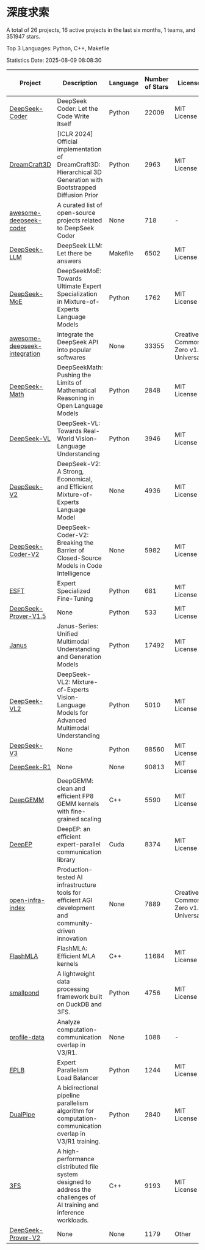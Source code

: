 # 深度求索

A total of 26 projects, 16 active projects in the last six months, 1 teams, and 351947 stars.

Top 3 Languages: Python, C++, Makefile

Statistics Date: 2025-08-09 08:08:30

| Project | Description | Language | Number of Stars | License | Creation Date | Last Updated Date | Last Pushed Date |
| --- | --- | --- | --- | --- | --- | --- | --- |
| [DeepSeek-Coder](https://github.com/deepseek-ai/DeepSeek-Coder) | DeepSeek Coder: Let the Code Write Itself | Python | 22009 | MIT License | 2023-10-20 | 2025-08-09 | 2024-05-21 |
| [DreamCraft3D](https://github.com/deepseek-ai/DreamCraft3D) | [ICLR 2024] Official implementation of DreamCraft3D: Hierarchical 3D Generation with Bootstrapped Diffusion Prior | Python | 2963 | MIT License | 2023-10-23 | 2025-08-09 | 2025-04-22 |
| [awesome-deepseek-coder](https://github.com/deepseek-ai/awesome-deepseek-coder) | A curated list of open-source projects related to DeepSeek Coder | None | 718 | - | 2023-11-06 | 2025-08-08 | 2024-04-03 |
| [DeepSeek-LLM](https://github.com/deepseek-ai/DeepSeek-LLM) | DeepSeek LLM: Let there be answers | Makefile | 6502 | MIT License | 2023-11-29 | 2025-08-08 | 2024-02-04 |
| [DeepSeek-MoE](https://github.com/deepseek-ai/DeepSeek-MoE) | DeepSeekMoE: Towards Ultimate Expert Specialization in Mixture-of-Experts Language Models | Python | 1762 | MIT License | 2024-01-02 | 2025-08-06 | 2024-01-16 |
| [awesome-deepseek-integration](https://github.com/deepseek-ai/awesome-deepseek-integration) | Integrate the DeepSeek API into popular softwares | None | 33355 | Creative Commons Zero v1.0 Universal | 2024-01-11 | 2025-08-09 | 2025-05-13 |
| [DeepSeek-Math](https://github.com/deepseek-ai/DeepSeek-Math) | DeepSeekMath: Pushing the Limits of Mathematical Reasoning in Open Language Models | Python | 2848 | MIT License | 2024-02-05 | 2025-08-09 | 2024-04-15 |
| [DeepSeek-VL](https://github.com/deepseek-ai/DeepSeek-VL) | DeepSeek-VL: Towards Real-World Vision-Language Understanding | Python | 3946 | MIT License | 2024-03-07 | 2025-08-09 | 2024-04-24 |
| [DeepSeek-V2](https://github.com/deepseek-ai/DeepSeek-V2) | DeepSeek-V2: A Strong, Economical, and Efficient Mixture-of-Experts Language Model | None | 4936 | MIT License | 2024-04-22 | 2025-08-08 | 2024-09-25 |
| [DeepSeek-Coder-V2](https://github.com/deepseek-ai/DeepSeek-Coder-V2) | DeepSeek-Coder-V2: Breaking the Barrier of Closed-Source Models in Code Intelligence | None | 5982 | MIT License | 2024-06-14 | 2025-08-08 | 2024-09-24 |
| [ESFT](https://github.com/deepseek-ai/ESFT) | Expert Specialized Fine-Tuning | Python | 681 | MIT License | 2024-07-04 | 2025-08-08 | 2025-05-22 |
| [DeepSeek-Prover-V1.5](https://github.com/deepseek-ai/DeepSeek-Prover-V1.5) | None | Python | 533 | MIT License | 2024-08-15 | 2025-08-05 | 2024-08-16 |
| [Janus](https://github.com/deepseek-ai/Janus) | Janus-Series: Unified Multimodal Understanding and Generation Models | Python | 17492 | MIT License | 2024-10-18 | 2025-08-08 | 2025-02-01 |
| [DeepSeek-VL2](https://github.com/deepseek-ai/DeepSeek-VL2) | DeepSeek-VL2: Mixture-of-Experts Vision-Language Models for Advanced Multimodal Understanding | Python | 5010 | MIT License | 2024-12-13 | 2025-08-09 | 2025-02-26 |
| [DeepSeek-V3](https://github.com/deepseek-ai/DeepSeek-V3) | None | Python | 98560 | MIT License | 2024-12-26 | 2025-08-09 | 2025-06-27 |
| [DeepSeek-R1](https://github.com/deepseek-ai/DeepSeek-R1) | None | None | 90813 | MIT License | 2025-01-20 | 2025-08-09 | 2025-06-27 |
| [DeepGEMM](https://github.com/deepseek-ai/DeepGEMM) | DeepGEMM: clean and efficient FP8 GEMM kernels with fine-grained scaling | C++ | 5590 | MIT License | 2025-02-13 | 2025-08-08 | 2025-08-05 |
| [DeepEP](https://github.com/deepseek-ai/DeepEP) | DeepEP: an efficient expert-parallel communication library | Cuda | 8374 | MIT License | 2025-02-17 | 2025-08-09 | 2025-08-08 |
| [open-infra-index](https://github.com/deepseek-ai/open-infra-index) | Production-tested AI infrastructure tools for efficient AGI development and community-driven innovation | None | 7889 | Creative Commons Zero v1.0 Universal | 2025-02-21 | 2025-08-08 | 2025-05-15 |
| [FlashMLA](https://github.com/deepseek-ai/FlashMLA) | FlashMLA: Efficient MLA kernels | C++ | 11684 | MIT License | 2025-02-21 | 2025-08-08 | 2025-08-01 |
| [smallpond](https://github.com/deepseek-ai/smallpond) | A lightweight data processing framework built on DuckDB and 3FS. | Python | 4756 | MIT License | 2025-02-24 | 2025-08-06 | 2025-03-05 |
| [profile-data](https://github.com/deepseek-ai/profile-data) | Analyze computation-communication overlap in V3/R1. | None | 1088 | - | 2025-02-26 | 2025-08-06 | 2025-03-21 |
| [EPLB](https://github.com/deepseek-ai/EPLB) | Expert Parallelism Load Balancer | Python | 1244 | MIT License | 2025-02-26 | 2025-08-07 | 2025-03-24 |
| [DualPipe](https://github.com/deepseek-ai/DualPipe) | A bidirectional pipeline parallelism algorithm for computation-communication overlap in V3/R1 training. | Python | 2840 | MIT License | 2025-02-26 | 2025-08-07 | 2025-03-10 |
| [3FS](https://github.com/deepseek-ai/3FS) |  A high-performance distributed file system designed to address the challenges of AI training and inference workloads.  | C++ | 9193 | MIT License | 2025-02-27 | 2025-08-08 | 2025-07-28 |
| [DeepSeek-Prover-V2](https://github.com/deepseek-ai/DeepSeek-Prover-V2) | None | None | 1179 | Other | 2025-04-30 | 2025-08-08 | 2025-07-18 |
